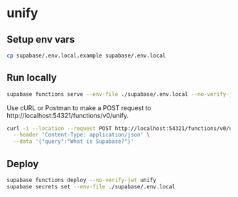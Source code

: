 # unify

## Setup env vars

```bash
cp supabase/.env.local.example supabase/.env.local
```

## Run locally

```bash
supabase functions serve --env-file ./supabase/.env.local --no-verify-jwt
```

Use cURL or Postman to make a POST request to http://localhost:54321/functions/v0/unify.

```bash
curl -i --location --request POST http://localhost:54321/functions/v0/unify \
  --header 'Content-Type: application/json' \
  --data '{"query":"What is Supabase?"}'
```

## Deploy

```bash
supabase functions deploy --no-verify-jwt unify
supabase secrets set --env-file ./supabase/.env.local
```
